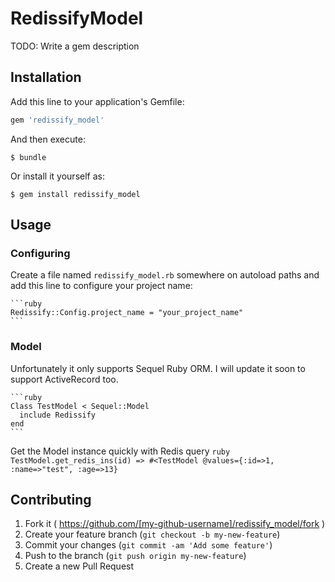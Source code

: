 # RedissifyModel

TODO: Write a gem description

## Installation

Add this line to your application's Gemfile:

```ruby
gem 'redissify_model'
```

And then execute:

    $ bundle

Or install it yourself as:

    $ gem install redissify_model

## Usage

### Configuring

Create a file named `redissify_model.rb` somewhere on autoload paths and add this line to configure your project name:

    ```ruby
    Redissify::Config.project_name = "your_project_name"
    ```
    
### Model
Unfortunately it only supports Sequel Ruby ORM. I will update it soon to support ActiveRecord too.

    ```ruby
    Class TestModel < Sequel::Model
      include Redissify
    end
    ```
Get the Model instance quickly with Redis query
    ```ruby
    TestModel.get_redis_ins(id)
    => #<TestModel @values={:id=>1, :name=>"test", :age=>13}
    ```

## Contributing

1. Fork it ( https://github.com/[my-github-username]/redissify_model/fork )
2. Create your feature branch (`git checkout -b my-new-feature`)
3. Commit your changes (`git commit -am 'Add some feature'`)
4. Push to the branch (`git push origin my-new-feature`)
5. Create a new Pull Request
